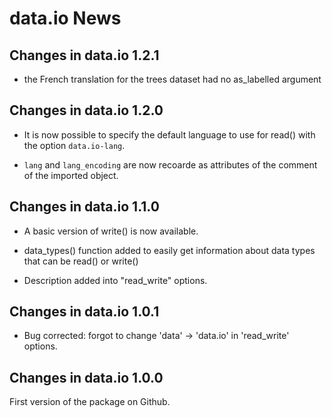 # data.io News

## Changes in data.io 1.2.1

- the French translation for the trees dataset had no as_labelled argument


## Changes in data.io 1.2.0

- It is now possible to specify the default language to use for read() with
  the option `data.io-lang`.

- `lang` and `lang_encoding` are now recoarde as attributes of the comment of
  the imported object.


## Changes in data.io 1.1.0

- A basic version of write() is now available.

- data_types() function added to easily get information about data types that
  can be read() or write()

- Description added into "read_write" options.


## Changes in data.io 1.0.1

- Bug corrected: forgot to change 'data' -> 'data.io' in 'read_write' options.


## Changes in data.io 1.0.0

First version of the package on Github.
